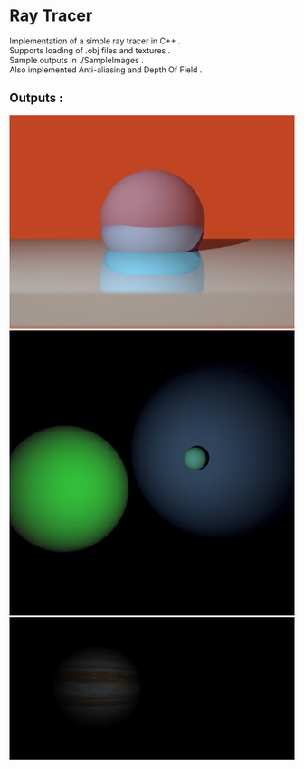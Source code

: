 # Ray Tracer

Implementation of a simple ray tracer in C++ .  
Supports loading of .obj files and textures .  
Sample outputs in ./SampleImages .  
Also implemented Anti-aliasing and Depth Of Field .  

## Outputs : 
![](SampleImages/FloorSphere.png)
![](SampleImages/Spheres.png)
![](SampleImages/LitJupiter.png)
